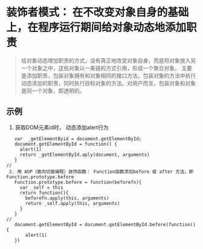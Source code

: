 # 装饰者模式： 在不改变对象自身的基础上，在程序运行期间给对象动态地添加职责
> 给对象动态增加职责的方式，没有真正地改变对象自身，而是将对象放入另一个对象之中，这些对象以一条链的方式引用，形成一个聚合对象。
> 主要是添加职责，包装对象拥有和对象相同的接口方法，包装对象的方法中执行动态添加的职责，同时执行目标对象的方法。对用户而言，包装对象和对象是同一个对象，即透明的。


## 示例
  1. 获取DOM元素id时， 动态添加alert行为
  ```
     var  _getElementByid = document.getElementById;
     document.getElementById = function() {
       alert(1)
       return _getElementById.aply(document, arguments)
     }
  //
   2. 用 AOP（面向切面编程）装饰函数： Function函数添加before 或 after 方法，即 Function.prototype.before
     Function.prototype.before = function(beforefn){
       var _self = this
       return function(){
         beforefn.apply(this, arguments)
         return _self.apply(this, arguments)
       }
     }
//
     document.getElementById = document.getElementById.before(function(){
         alert(1)
     })
  ```

